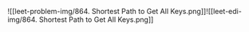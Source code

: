 ![[leet-problem-img/864. Shortest Path to Get All Keys.png]]![[leet-edi-img/864. Shortest Path to Get All Keys.png]]